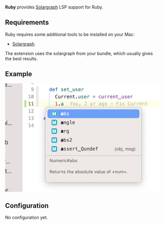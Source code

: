 **Ruby** provides [Solargraph](https://solargraph.org) LSP support for Ruby.

## Requirements

Ruby requires some additional tools to be installed on your Mac:

- [Solargraph](https://solargraph.org)

The extension uses the solargraph from your bundle, which usually gives the best results.

## Example

![Working completion](/images/completion.png "Working completion")

## Configuration

No configuration yet.
